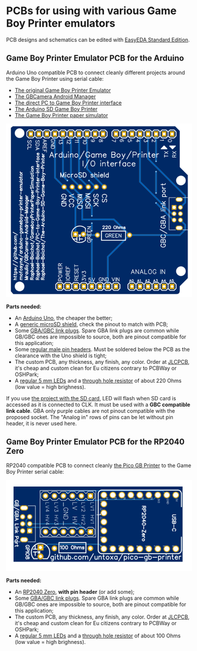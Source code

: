# PCBs for using with various Game Boy Printer emulators
PCB designs and schematics can be edited with [EasyEDA Standard Edition](https://easyeda.com).

## Game Boy Printer Emulator PCB for the Arduino
Arduino Uno compatible PCB to connect cleanly different projects around the Game Boy Printer using serial cable: 
- [The original Game Boy Printer Emulator](https://github.com/mofosyne/arduino-gameboy-printer-emulator)
- [The GBCamera Android Manager](https://github.com/Mraulio/GBCamera-Android-Manager)
- [The direct PC to Game Boy Printer interface](https://github.com/Raphael-Boichot/PC-to-Game-Boy-Printer-interface)
- [The Arduino SD Game Boy Printer](https://github.com/Raphael-Boichot/The-Arduino-SD-Game-Boy-Printer)
- [The Game Boy Printer paper simulator](https://github.com/Raphael-Boichot/GameboyPrinterPaperSimulation)

![](PCB%20for%20Arduino%20Uno/PCB.png)

**Parts needed:** 
- An [Arduino Uno](https://fr.aliexpress.com/item/1005006088733150.html), the cheaper the better;
- A [generic microSD shield](https://fr.aliexpress.com/item/1005006059963950.html), check the pinout to match with PCB;
- Some [GBA/GBC link plugs](https://fr.aliexpress.com/item/1005006358075502.html). Spare GBA link plugs are common while GB/GBC ones are impossible to source, both are pinout compatible for this application;
- Some [regular male pin headers](https://fr.aliexpress.com/item/1005002577212594.html). Must be soldered below the PCB as the clearance with the Uno shield is tight;
- The custom PCB, any thickness, any finish, any color. Order at [JLCPCB](https://jlcpcb.com/), it's cheap and custom clean for Eu citizens contrary to PCBWay or OSHPark;
- A [regular 5 mm LEDs](https://fr.aliexpress.com/item/32848810276.html) and a [through hole resistor](https://fr.aliexpress.com/item/32866216363.html) of about 220 Ohms (low value = high brighness).

If you use [the project with the SD card](https://github.com/Raphael-Boichot/The-Arduino-SD-Game-Boy-Printer), LED will flash when SD card is accessed as it is connected to CLK. It must be used with a **GBC compatible link cable**. GBA only purple cables are not pinout compatible with the proposed socket. The "Analog in" rows of pins can be let without pin header, it is never used here.

## Game Boy Printer Emulator PCB for the RP2040 Zero
RP2040 compatible PCB to connect cleanly [the Pico GB Printer](https://github.com/untoxa/pico-gb-printer) to the Game Boy Printer serial cable:

![](PCB%20for%20RP2040%20Zero/PCB.png)

**Parts needed:** 
- An [RP2040 Zero](https://fr.aliexpress.com/item/1005003504006451.html), **with pin header** (or add some);
- Some [GBA/GBC link plugs](https://fr.aliexpress.com/item/1005006358075502.html). Spare GBA link plugs are common while GB/GBC ones are impossible to source, both are pinout compatible for this application;
- The custom PCB, any thickness, any finish, any color. Order at [JLCPCB](https://jlcpcb.com/), it's cheap and custom clean for Eu citizens contrary to PCBWay or OSHPark;
- A [regular 5 mm LEDs](https://fr.aliexpress.com/item/32848810276.html) and a [through hole resistor](https://fr.aliexpress.com/item/32866216363.html) of about 100 Ohms (low value = high brighness).
